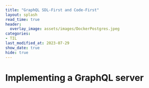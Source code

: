 ```yaml
---
title: "GraphQL SDL-First and Code-First"
layout: splash
read_time: true
header:
  overlay_image: assets/images/DockerPostgres.jpeg
categories:
- TIL
last_modified_at: 2023-07-29
show_date: true
hide: true
---
```


# Implementing a GraphQL server 



